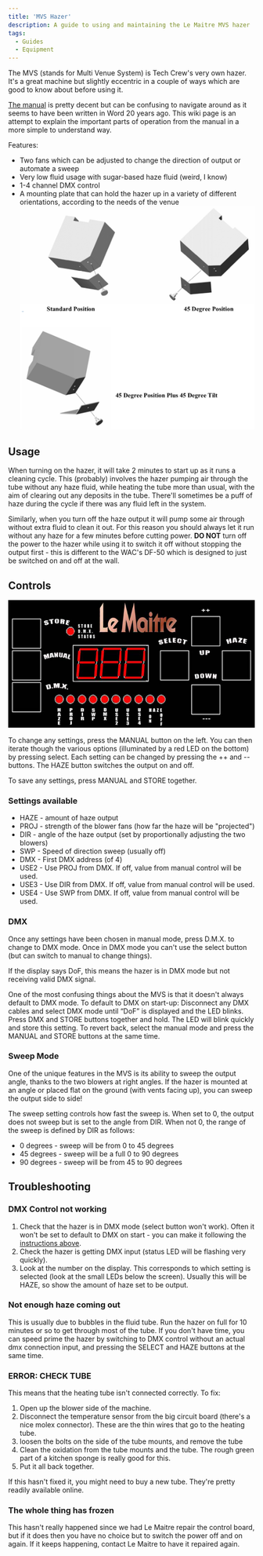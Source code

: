 ```yaml
---
title: 'MVS Hazer'
description: A guide to using and maintaining the Le Maitre MVS hazer
tags:
  - Guides
  - Equipment
---
```


The MVS (stands for Multi Venue System) is Tech Crew's very own hazer. It's a great machine but slightly eccentric in a
couple of ways which are good to know about before using it.

[The manual](https://lemaitreltd.com/products/smoke-fog-haze/smoke-fog-haze-machines/mvs-hazer/mvs-manual-pdf/) is
pretty decent but can be confusing to navigate around as it seems to have been written in Word 20 years ago. This wiki
page is an attempt to explain the important parts of operation from the manual in a more simple to understand way.

Features:

- Two fans which can be adjusted to change the direction of output or automate a sweep
- Very low fluid usage with sugar-based haze fluid (weird, I know)
- 1-4 channel DMX control
- A mounting plate that can hold the hazer up in a variety of different orientations, according to the needs of the
  venue![MVS orientations (from manual)](./mvs-orientations.png)

## Usage

When turning on the hazer, it will take 2 minutes to start up as it runs a cleaning cycle. This (probably) involves the
hazer pumping air through the tube without any haze fluid, while heating the tube more than usual, with the aim of
clearing out any deposits in the tube. There'll sometimes be a puff of haze during the cycle if there was any fluid left
in the system.

Similarly, when you turn off the haze output it will pump some air through without extra fluid to clean it out. For this
reason you should always let it run without any haze for a few minutes before cutting power. **DO NOT** turn off the
power to the hazer while using it to switch it off without stopping the output first - this is different to the WAC's
DF-50 which is designed to just be switched on and off at the wall.

## Controls

![MVS Control Panel](mvs-controls.png)

To change any settings, press the MANUAL button on the left. You can then iterate though the various options
(illuminated by a red LED on the bottom) by pressing select. Each setting can be changed by pressing the ++ and --
buttons. The HAZE button switches the output on and off.

To save any settings, press MANUAL and STORE together.

### Settings available

- HAZE - amount of haze output
- PROJ - strength of the blower fans (how far the haze will be "projected")
- DIR - angle of the haze output (set by proportionally adjusting the two blowers)
- SWP - Speed of direction sweep (usually off)
- DMX - First DMX address (of 4)
- USE2 - Use PROJ from DMX. If off, value from manual control will be used.
- USE3 - Use DIR from DMX. If off, value from manual control will be used.
- USE4 - Use SWP from DMX. If off, value from manual control will be used.

### DMX

Once any settings have been chosen in manual mode, press D.M.X. to change to DMX mode. Once in DMX mode you can't use
the select button (but can switch to manual to change things).

If the display says DoF, this means the hazer is in DMX mode but not receiving valid DMX signal.

One of the most confusing things about the MVS is that it doesn't always default to DMX mode. To default to DMX on
start-up: Disconnect any DMX cables and select DMX mode until “DoF” is displayed and the LED blinks. Press DMX and STORE
buttons together and hold. The LED will blink quickly and store this setting. To revert back, select the manual mode and
press the MANUAL and STORE buttons at the same time.

### Sweep Mode

One of the unique features in the MVS is its ability to sweep the output angle, thanks to the two blowers at right
angles. If the hazer is mounted at an angle or placed flat on the ground (with vents facing up), you can sweep the
output side to side!

The sweep setting controls how fast the sweep is. When set to 0, the output does not sweep but is set to the angle from
DIR. When not 0, the range of the sweep is defined by DIR as follows:

- 0 degrees - sweep will be from 0 to 45 degrees
- 45 degrees - sweep will be a full 0 to 90 degrees
- 90 degrees - sweep will be from 45 to 90 degrees

## Troubleshooting

### DMX Control not working

1. Check that the hazer is in DMX mode (select button won't work). Often it won't be set to default to DMX on start -
   you can make it following the [instructions above](#dmx).
2. Check the hazer is getting DMX input (status LED will be flashing very quickly).
3. Look at the number on the display. This corresponds to which setting is selected (look at the small LEDs below the
   screen). Usually this will be HAZE, so show the amount of haze set to be output.

### Not enough haze coming out

This is usually due to bubbles in the fluid tube. Run the hazer on full for 10 minutes or so to get through most of the
tube. If you don't have time, you can speed prime the hazer by switching to DMX control without an actual dmx connection
input, and pressing the SELECT and HAZE buttons at the same time.

### ERROR: CHECK TUBE

This means that the heating tube isn't connected correctly. To fix:

1. Open up the blower side of the machine.
2. Disconnect the temperature sensor from the big circuit board (there's a nice molex connector). These are the thin
   wires that go to the heating tube.
3. loosen the bolts on the side of the tube mounts, and remove the tube
4. Clean the oxidation from the tube mounts and the tube. The rough green part of a kitchen sponge is really good for
   this.
5. Put it all back together.

If this hasn't fixed it, you might need to buy a new tube. They're pretty readily available online.

### The whole thing has frozen

This hasn't really happened since we had Le Maitre repair the control board, but if it does then you have no choice but
to switch the power off and on again. If it keeps happening, contact Le Maitre to have it repaired again.
